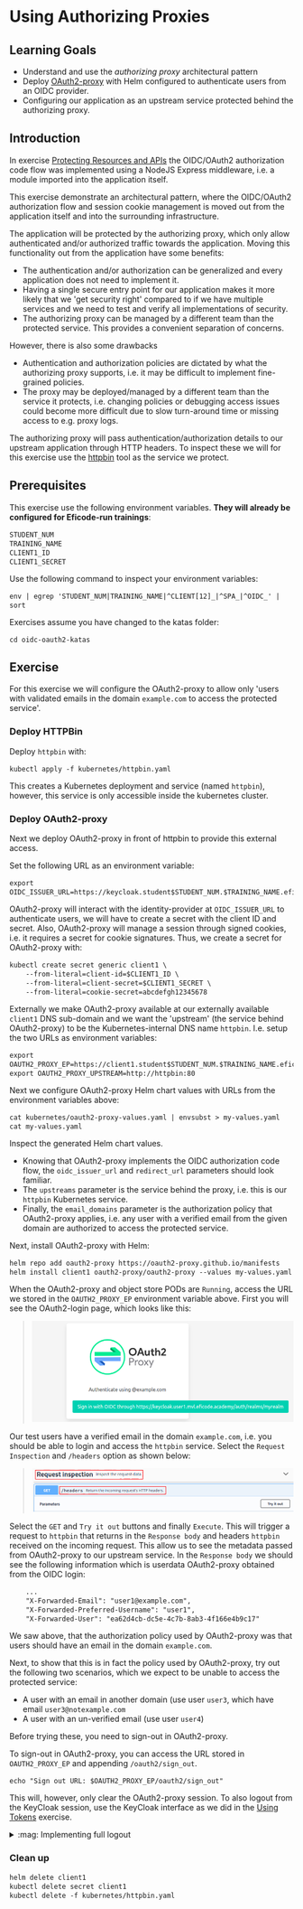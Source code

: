 # Using Authorizing Proxies

## Learning Goals

- Understand and use the *authorizing proxy* architectural pattern
- Deploy [OAuth2-proxy](https://github.com/oauth2-proxy/oauth2-proxy) with Helm configured to authenticate users from an OIDC provider.
- Configuring our application as an upstream service protected behind the authorizing proxy.

## Introduction

In exercise [Protecting Resources and APIs](protecting-apis.md) the
OIDC/OAuth2 authorization code flow was implemented using a NodeJS
Express middleware, i.e. a module imported into the application
itself.

This exercise demonstrate an architectural pattern, where the
OIDC/OAuth2 authorization flow and session cookie management is moved
out from the application itself and into the surrounding
infrastructure.

The application will be protected by the authorizing proxy, which only
allow authenticated and/or authorized traffic towards the
application. Moving this functionality out from the application have
some benefits:

- The authentication and/or authorization can be generalized and every application does not need to implement it.
- Having a single secure entry point for our application makes it more likely that we 'get security right' compared to if we have multiple services and we need to test and verify all implementations of security.
- The authorizing proxy can be managed by a different team than the protected service. This provides a convenient separation of concerns.

However, there is also some drawbacks

- Authentication and authorization policies are dictated by what the authorizing proxy supports, i.e. it may be difficult to implement fine-grained policies.
- The proxy may be deployed/managed by a different team than the service it protects, i.e. changing policies or debugging access issues could become more difficult due to slow turn-around time or missing access to e.g. proxy logs.

The authorizing proxy will pass authentication/authorization details
to our upstream application through HTTP headers. To inspect these we
will for this exercise use the
[httpbin](https://github.com/postmanlabs/httpbin) tool as the
service we protect.

## Prerequisites

This exercise use the following environment variables. **They will
already be configured for Eficode-run trainings**:

```
STUDENT_NUM
TRAINING_NAME
CLIENT1_ID
CLIENT1_SECRET
```

Use the following command to inspect your environment variables:

```console
env | egrep 'STUDENT_NUM|TRAINING_NAME|^CLIENT[12]_|^SPA_|^OIDC_' | sort
```

Exercises assume you have changed to the katas folder:

```console
cd oidc-oauth2-katas
```

## Exercise

For this exercise we will configure the OAuth2-proxy to allow only
'users with validated emails in the domain `example.com` to access the
protected service'.

### Deploy HTTPBin

Deploy `httpbin` with:

```console
kubectl apply -f kubernetes/httpbin.yaml
```

This creates a Kubernetes deployment and service (named `httpbin`),
however, this service is only accessible inside the kubernetes
cluster.

### Deploy OAuth2-proxy

Next we deploy OAuth2-proxy in front of httpbin to provide this
external access.

Set the following URL as an environment variable:

```console
export OIDC_ISSUER_URL=https://keycloak.student$STUDENT_NUM.$TRAINING_NAME.eficode.academy/auth/realms/myrealm
```

OAuth2-proxy will interact with the identity-provider at
`OIDC_ISSUER_URL` to authenticate users, we will have to create a
secret with the client ID and secret. Also, OAuth2-proxy will manage a
session through signed cookies, i.e. it requires a secret for cookie
signatures. Thus, we create a secret for OAuth2-proxy with:

```console
kubectl create secret generic client1 \
    --from-literal=client-id=$CLIENT1_ID \
    --from-literal=client-secret=$CLIENT1_SECRET \
    --from-literal=cookie-secret=abcdefgh12345678
```

Externally we make OAuth2-proxy available at our externally available
`client1` DNS sub-domain and we want the 'upstream' (the service
behind OAuth2-proxy) to be the Kubernetes-internal DNS name
`httpbin`. I.e. setup the two URLs as environment variables:

```console
export OAUTH2_PROXY_EP=https://client1.student$STUDENT_NUM.$TRAINING_NAME.eficode.academy
export OAUTH2_PROXY_UPSTREAM=http://httpbin:80
```

Next we configure OAuth2-proxy Helm chart values with URLs from the
environment variables above:

```console
cat kubernetes/oauth2-proxy-values.yaml | envsubst > my-values.yaml
cat my-values.yaml
```

Inspect the generated Helm chart values.

- Knowing that OAuth2-proxy implements the OIDC authorization code
flow, the `oidc_issuer_url` and `redirect_url` parameters should look
familiar.
- The `upstreams` parameter is the service behind the proxy, i.e. this is
our `httpbin` Kubernetes service.
- Finally, the `email_domains` parameter is the authorization policy
that OAuth2-proxy applies, i.e. any user with a verified email from
the given domain are authorized to access the protected service.

Next, install OAuth2-proxy with Helm:

```console
helm repo add oauth2-proxy https://oauth2-proxy.github.io/manifests
helm install client1 oauth2-proxy/oauth2-proxy --values my-values.yaml
```

When the OAuth2-proxy and object store PODs are `Running`, access the
URL we stored in the `OAUTH2_PROXY_EP` environment variable
above. First you will see the OAuth2-login page, which looks like
this:

> ![OAuth2-proxy login screen](images/oauth2-proxy-login.png)

Our test users have a verified email in the domain `example.com`,
i.e. you should be able to login and access the `httpbin`
service. Select the `Request Inspection` and `/headers` option as
shown below:

> ![Httpbin service](images/httpbin-request-anno.png)

Select the `GET` and `Try it out` buttons and finally `Execute`. This
will trigger a request to `httpbin` that returns in the `Response
body` and headers `httpbin` received on the incoming request. This
allow us to see the metadata passed from OAuth2-proxy to our upstream
service. In the `Response body` we should see the following
information which is userdata OAuth2-proxy obtained from the OIDC
login:

```
    ...
    "X-Forwarded-Email": "user1@example.com",
    "X-Forwarded-Preferred-Username": "user1",
    "X-Forwarded-User": "ea62d4cb-dc5e-4c7b-8ab3-4f166e4b9c17"
```

We saw above, that the authorization policy used by OAuth2-proxy was
that users should have an email in the domain `example.com`.

Next, to show that this is in fact the policy used by OAuth2-proxy,
try out the following two scenarios, which we expect to be unable to
access the protected service:

- A user with an email in another domain (use user `user3`, which have email `user3@notexample.com`
- A user with an un-verified email (use user `user4`)

Before trying these, you need to sign-out in OAuth2-proxy.

To sign-out in OAuth2-proxy, you can access the URL stored in
`OAUTH2_PROXY_EP` and appending `/oauth2/sign_out`.

```console
echo "Sign out URL: $OAUTH2_PROXY_EP/oauth2/sign_out"
```

This will,
however, only clear the OAuth2-proxy session. To also logout from the
KeyCloak session, use the KeyCloak interface as we did in the [Using
Tokens](using-tokens.md) exercise.

<details>
<summary>:mag: Implementing full logout</summary>
> It is possible to logout from both OAuth2-proxy and KeyCloak by appending a redirection URL to the `/auth2/sign_out` URL. See https://oauth2-proxy.github.io/oauth2-proxy/docs/features/endpoints/#sign-out.
</details>

### Clean up

```console
helm delete client1
kubectl delete secret client1
kubectl delete -f kubernetes/httpbin.yaml
```
